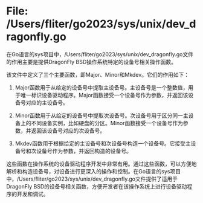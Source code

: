 # File: /Users/fliter/go2023/sys/unix/dev_dragonfly.go

在Go语言的sys项目中，/Users/fliter/go2023/sys/unix/dev_dragonfly.go文件的作用主要是提供DragonFly BSD操作系统特定的设备号相关操作函数。

该文件中定义了三个主要函数，即Major、Minor和Mkdev。它们的作用如下：

1. Major函数用于从给定的设备号中提取主设备号。主设备号是一个整数值，用于唯一标识设备驱动程序。Major函数接受一个设备号作为参数，并返回该设备号对应的主设备号。

2. Minor函数用于从给定的设备号中提取次设备号。次设备号用于区分同一主设备上的不同设备实例，比如硬盘的分区。Minor函数接受一个设备号作为参数，并返回该设备号对应的次设备号。

3. Mkdev函数用于根据给定的主设备号和次设备号构造一个设备号。它接受主设备号和次设备号作为参数，并返回构造的设备号。

这些函数在操作系统的设备驱动程序开发中非常有用。通过这些函数，可以方便地解析和构造设备号，对设备进行更深入的操作和控制。在Go语言的sys项目中，/Users/fliter/go2023/sys/unix/dev_dragonfly.go文件提供了适用于DragonFly BSD的设备号相关函数，方便开发者在该操作系统上进行设备驱动程序的开发和调试。

